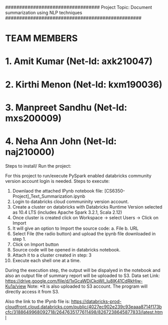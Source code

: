 ##################################  Project Topic: Document summarization using NLP techniques #################################################

#                        TEAM MEMBERS

#  1. Amit Kumar          (Net-Id: axk210047)
#  2. Kirthi Menon        (Net-Id: kxm190036)
#  3. Manpreet Sandhu     (Net-Id: mxs200009)
#  4. Neha Ann John       (Net-Id: naj210000)


Steps to install/ Run the project:

For this project to run/execute PySpark enabled databricks community version account login is needed. 
Steps to execute:
1. Downlaod the attached IPynb notebook file: [CS6350-Project]_Text_Summarization.ipynb
2. Login to databricks cloud communinity version account.
3. Create a cluster on databricks with Databricks Runtime Version selected as 10.4 LTS (includes Apache Spark 3.2.1, Scala 2.12)
4. Once cluster is created click on Workspace -> select Users -> Click on Import
5. It will give an option to Import the source code: a. File b. URL
6. Select File (the radio button) and upload the ipynb file downloaded in step 1.
7. Click on Import button
8. Source code will be opened in databricks notebook.
9. Attach it to a cluster created in step: 3
10. Execute each shell one at a time.

During the execution step, the output will be dispalyed in the notebook and also an output file of summary report will be uploaded to S3.
Data set Link: https://drive.google.com/file/d/1xGcaWDiCkoWI_Iu8IK41CdRkHjw-Ku1a/view
Note: *It is also uploaded to S3 account. The program will directly access it from S3.

Also the link to the IPynb file is: 
https://databricks-prod-cloudfront.cloud.databricks.com/public/4027ec902e239c93eaaa8714f173bcfc/3188649968092718/2647635177611498/8267238645877833/latest.html